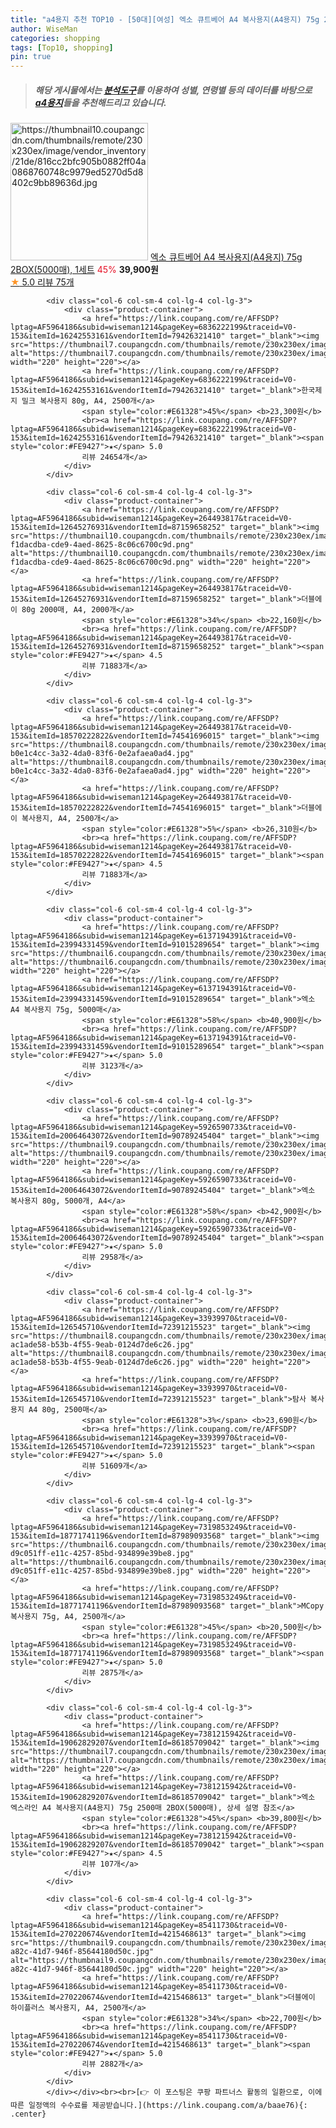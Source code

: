 ```yaml
---
title: "a4용지 추천 TOP10 - [50대][여성] 엑소 큐트베어 A4 복사용지(A4용지) 75g 2BOX(5000매), 1세트"
author: WiseMan
categories: shopping
tags: [Top10, shopping]
pin: true
---
```


> ##### 해당 게시물에서는 [**분석도구**](https://itemscout.io/)를 이용하여 **성별**, **연령별** 등의 데이터를 바탕으로 [**a4용지**](https://link.coupang.com/a/baae76)들을 추천해드리고 있습니다.
<div class="container"><div class="row">
            <div class="col-6 col-sm-4 col-lg-4 col-lg-3">
                <div class="product-container">
                    <a href="https://link.coupang.com/re/AFFSDP?lptag=AF5964186&subid=wiseman1214&pageKey=6771708485&traceid=V0-153&itemId=15901659795&vendorItemId=83109649266" target="_blank"><img src="https://thumbnail10.coupangcdn.com/thumbnails/remote/230x230ex/image/vendor_inventory/21de/816cc2bfc905b0882ff04a0868760748c9979ed5270d5d8402c9bb89636d.jpg" alt="https://thumbnail10.coupangcdn.com/thumbnails/remote/230x230ex/image/vendor_inventory/21de/816cc2bfc905b0882ff04a0868760748c9979ed5270d5d8402c9bb89636d.jpg" width="220" height="220"></a>
                    <a href="https://link.coupang.com/re/AFFSDP?lptag=AF5964186&subid=wiseman1214&pageKey=6771708485&traceid=V0-153&itemId=15901659795&vendorItemId=83109649266" target="_blank">엑소 큐트베어 A4 복사용지(A4용지) 75g 2BOX(5000매), 1세트</a>
                    <span style="color:#E61328">45%</span> <b>39,900원</b>
                    <br><a href="https://link.coupang.com/re/AFFSDP?lptag=AF5964186&subid=wiseman1214&pageKey=6771708485&traceid=V0-153&itemId=15901659795&vendorItemId=83109649266" target="_blank"><span style="color:#FE9427">★</span> 5.0
                    리뷰 75개</a>
                </div>
            </div>
            
            <div class="col-6 col-sm-4 col-lg-4 col-lg-3">
                <div class="product-container">
                    <a href="https://link.coupang.com/re/AFFSDP?lptag=AF5964186&subid=wiseman1214&pageKey=6836222199&traceid=V0-153&itemId=16242553161&vendorItemId=79426321410" target="_blank"><img src="https://thumbnail7.coupangcdn.com/thumbnails/remote/230x230ex/image/vendor_inventory/afd4/d42619b332a0de3cf66220de2648185e739446322fb138198dd50513bff8.jpg" alt="https://thumbnail7.coupangcdn.com/thumbnails/remote/230x230ex/image/vendor_inventory/afd4/d42619b332a0de3cf66220de2648185e739446322fb138198dd50513bff8.jpg" width="220" height="220"></a>
                    <a href="https://link.coupang.com/re/AFFSDP?lptag=AF5964186&subid=wiseman1214&pageKey=6836222199&traceid=V0-153&itemId=16242553161&vendorItemId=79426321410" target="_blank">한국제지 밀크 복사용지 80g, A4, 2500개</a>
                    <span style="color:#E61328">45%</span> <b>23,300원</b>
                    <br><a href="https://link.coupang.com/re/AFFSDP?lptag=AF5964186&subid=wiseman1214&pageKey=6836222199&traceid=V0-153&itemId=16242553161&vendorItemId=79426321410" target="_blank"><span style="color:#FE9427">★</span> 5.0
                    리뷰 24654개</a>
                </div>
            </div>
            
            <div class="col-6 col-sm-4 col-lg-4 col-lg-3">
                <div class="product-container">
                    <a href="https://link.coupang.com/re/AFFSDP?lptag=AF5964186&subid=wiseman1214&pageKey=264493817&traceid=V0-153&itemId=12645276931&vendorItemId=87159658252" target="_blank"><img src="https://thumbnail10.coupangcdn.com/thumbnails/remote/230x230ex/image/retail/images/5561938605451868-f1dacdba-cde9-4aed-8625-8c06c6700c9d.png" alt="https://thumbnail10.coupangcdn.com/thumbnails/remote/230x230ex/image/retail/images/5561938605451868-f1dacdba-cde9-4aed-8625-8c06c6700c9d.png" width="220" height="220"></a>
                    <a href="https://link.coupang.com/re/AFFSDP?lptag=AF5964186&subid=wiseman1214&pageKey=264493817&traceid=V0-153&itemId=12645276931&vendorItemId=87159658252" target="_blank">더블에이 80g 2000매, A4, 2000개</a>
                    <span style="color:#E61328">34%</span> <b>22,160원</b>
                    <br><a href="https://link.coupang.com/re/AFFSDP?lptag=AF5964186&subid=wiseman1214&pageKey=264493817&traceid=V0-153&itemId=12645276931&vendorItemId=87159658252" target="_blank"><span style="color:#FE9427">★</span> 4.5
                    리뷰 71883개</a>
                </div>
            </div>
            
            <div class="col-6 col-sm-4 col-lg-4 col-lg-3">
                <div class="product-container">
                    <a href="https://link.coupang.com/re/AFFSDP?lptag=AF5964186&subid=wiseman1214&pageKey=264493817&traceid=V0-153&itemId=18570222822&vendorItemId=74541696015" target="_blank"><img src="https://thumbnail8.coupangcdn.com/thumbnails/remote/230x230ex/image/retail/images/30806036990397-b0e1c4cc-3a32-4da0-83f6-0e2afaea0ad4.jpg" alt="https://thumbnail8.coupangcdn.com/thumbnails/remote/230x230ex/image/retail/images/30806036990397-b0e1c4cc-3a32-4da0-83f6-0e2afaea0ad4.jpg" width="220" height="220"></a>
                    <a href="https://link.coupang.com/re/AFFSDP?lptag=AF5964186&subid=wiseman1214&pageKey=264493817&traceid=V0-153&itemId=18570222822&vendorItemId=74541696015" target="_blank">더블에이 복사용지, A4, 2500개</a>
                    <span style="color:#E61328">5%</span> <b>26,310원</b>
                    <br><a href="https://link.coupang.com/re/AFFSDP?lptag=AF5964186&subid=wiseman1214&pageKey=264493817&traceid=V0-153&itemId=18570222822&vendorItemId=74541696015" target="_blank"><span style="color:#FE9427">★</span> 4.5
                    리뷰 71883개</a>
                </div>
            </div>
            
            <div class="col-6 col-sm-4 col-lg-4 col-lg-3">
                <div class="product-container">
                    <a href="https://link.coupang.com/re/AFFSDP?lptag=AF5964186&subid=wiseman1214&pageKey=6137194391&traceid=V0-153&itemId=23994331459&vendorItemId=91015289654" target="_blank"><img src="https://thumbnail6.coupangcdn.com/thumbnails/remote/230x230ex/image/vendor_inventory/51c7/1c148286d5204e1db0653896a0ee732fd5b27e48a2a8e7e101158ec7bf6d.jpg" alt="https://thumbnail6.coupangcdn.com/thumbnails/remote/230x230ex/image/vendor_inventory/51c7/1c148286d5204e1db0653896a0ee732fd5b27e48a2a8e7e101158ec7bf6d.jpg" width="220" height="220"></a>
                    <a href="https://link.coupang.com/re/AFFSDP?lptag=AF5964186&subid=wiseman1214&pageKey=6137194391&traceid=V0-153&itemId=23994331459&vendorItemId=91015289654" target="_blank">엑소 A4 복사용지 75g, 5000매</a>
                    <span style="color:#E61328">58%</span> <b>40,900원</b>
                    <br><a href="https://link.coupang.com/re/AFFSDP?lptag=AF5964186&subid=wiseman1214&pageKey=6137194391&traceid=V0-153&itemId=23994331459&vendorItemId=91015289654" target="_blank"><span style="color:#FE9427">★</span> 5.0
                    리뷰 3123개</a>
                </div>
            </div>
            
            <div class="col-6 col-sm-4 col-lg-4 col-lg-3">
                <div class="product-container">
                    <a href="https://link.coupang.com/re/AFFSDP?lptag=AF5964186&subid=wiseman1214&pageKey=5926590733&traceid=V0-153&itemId=20064643072&vendorItemId=90789245404" target="_blank"><img src="https://thumbnail9.coupangcdn.com/thumbnails/remote/230x230ex/image/vendor_inventory/7d77/10b193b75b0d40c429110cc1216df73d48c46bdf4b1f91e204f848e0cfad.jpg" alt="https://thumbnail9.coupangcdn.com/thumbnails/remote/230x230ex/image/vendor_inventory/7d77/10b193b75b0d40c429110cc1216df73d48c46bdf4b1f91e204f848e0cfad.jpg" width="220" height="220"></a>
                    <a href="https://link.coupang.com/re/AFFSDP?lptag=AF5964186&subid=wiseman1214&pageKey=5926590733&traceid=V0-153&itemId=20064643072&vendorItemId=90789245404" target="_blank">엑소 복사용지 80g, 5000개, A4</a>
                    <span style="color:#E61328">58%</span> <b>42,900원</b>
                    <br><a href="https://link.coupang.com/re/AFFSDP?lptag=AF5964186&subid=wiseman1214&pageKey=5926590733&traceid=V0-153&itemId=20064643072&vendorItemId=90789245404" target="_blank"><span style="color:#FE9427">★</span> 5.0
                    리뷰 2958개</a>
                </div>
            </div>
            
            <div class="col-6 col-sm-4 col-lg-4 col-lg-3">
                <div class="product-container">
                    <a href="https://link.coupang.com/re/AFFSDP?lptag=AF5964186&subid=wiseman1214&pageKey=33939970&traceid=V0-153&itemId=126545710&vendorItemId=72391215523" target="_blank"><img src="https://thumbnail8.coupangcdn.com/thumbnails/remote/230x230ex/image/retail/images/161374574856290-ac1ade58-b53b-4f55-9eab-0124d7de6c26.jpg" alt="https://thumbnail8.coupangcdn.com/thumbnails/remote/230x230ex/image/retail/images/161374574856290-ac1ade58-b53b-4f55-9eab-0124d7de6c26.jpg" width="220" height="220"></a>
                    <a href="https://link.coupang.com/re/AFFSDP?lptag=AF5964186&subid=wiseman1214&pageKey=33939970&traceid=V0-153&itemId=126545710&vendorItemId=72391215523" target="_blank">탐사 복사용지 A4 80g, 2500매</a>
                    <span style="color:#E61328">3%</span> <b>23,690원</b>
                    <br><a href="https://link.coupang.com/re/AFFSDP?lptag=AF5964186&subid=wiseman1214&pageKey=33939970&traceid=V0-153&itemId=126545710&vendorItemId=72391215523" target="_blank"><span style="color:#FE9427">★</span> 5.0
                    리뷰 51609개</a>
                </div>
            </div>
            
            <div class="col-6 col-sm-4 col-lg-4 col-lg-3">
                <div class="product-container">
                    <a href="https://link.coupang.com/re/AFFSDP?lptag=AF5964186&subid=wiseman1214&pageKey=7319853249&traceid=V0-153&itemId=18771741196&vendorItemId=87989093568" target="_blank"><img src="https://thumbnail6.coupangcdn.com/thumbnails/remote/230x230ex/image/retail/images/4431122971238453-d9c051ff-e11c-4257-85bd-934899e39be8.jpg" alt="https://thumbnail6.coupangcdn.com/thumbnails/remote/230x230ex/image/retail/images/4431122971238453-d9c051ff-e11c-4257-85bd-934899e39be8.jpg" width="220" height="220"></a>
                    <a href="https://link.coupang.com/re/AFFSDP?lptag=AF5964186&subid=wiseman1214&pageKey=7319853249&traceid=V0-153&itemId=18771741196&vendorItemId=87989093568" target="_blank">MCopy 복사용지 75g, A4, 2500개</a>
                    <span style="color:#E61328">45%</span> <b>20,500원</b>
                    <br><a href="https://link.coupang.com/re/AFFSDP?lptag=AF5964186&subid=wiseman1214&pageKey=7319853249&traceid=V0-153&itemId=18771741196&vendorItemId=87989093568" target="_blank"><span style="color:#FE9427">★</span> 5.0
                    리뷰 2875개</a>
                </div>
            </div>
            
            <div class="col-6 col-sm-4 col-lg-4 col-lg-3">
                <div class="product-container">
                    <a href="https://link.coupang.com/re/AFFSDP?lptag=AF5964186&subid=wiseman1214&pageKey=7381215942&traceid=V0-153&itemId=19062829207&vendorItemId=86185709042" target="_blank"><img src="https://thumbnail7.coupangcdn.com/thumbnails/remote/230x230ex/image/vendor_inventory/0e84/64cbd3f82188e0ed9e7162504bfe87b08bcce7d21bbe67a952a794a8a56a.jpg" alt="https://thumbnail7.coupangcdn.com/thumbnails/remote/230x230ex/image/vendor_inventory/0e84/64cbd3f82188e0ed9e7162504bfe87b08bcce7d21bbe67a952a794a8a56a.jpg" width="220" height="220"></a>
                    <a href="https://link.coupang.com/re/AFFSDP?lptag=AF5964186&subid=wiseman1214&pageKey=7381215942&traceid=V0-153&itemId=19062829207&vendorItemId=86185709042" target="_blank">엑소 엑스라인 A4 복사용지(A4용지) 75g 2500매 2BOX(5000매), 상세 설명 참조</a>
                    <span style="color:#E61328">45%</span> <b>39,800원</b>
                    <br><a href="https://link.coupang.com/re/AFFSDP?lptag=AF5964186&subid=wiseman1214&pageKey=7381215942&traceid=V0-153&itemId=19062829207&vendorItemId=86185709042" target="_blank"><span style="color:#FE9427">★</span> 4.5
                    리뷰 107개</a>
                </div>
            </div>
            
            <div class="col-6 col-sm-4 col-lg-4 col-lg-3">
                <div class="product-container">
                    <a href="https://link.coupang.com/re/AFFSDP?lptag=AF5964186&subid=wiseman1214&pageKey=85411730&traceid=V0-153&itemId=270220674&vendorItemId=4215468613" target="_blank"><img src="https://thumbnail9.coupangcdn.com/thumbnails/remote/230x230ex/image/vendor_inventory/images/2018/12/18/9/8/77465578-a82c-41d7-946f-85644180d50c.jpg" alt="https://thumbnail9.coupangcdn.com/thumbnails/remote/230x230ex/image/vendor_inventory/images/2018/12/18/9/8/77465578-a82c-41d7-946f-85644180d50c.jpg" width="220" height="220"></a>
                    <a href="https://link.coupang.com/re/AFFSDP?lptag=AF5964186&subid=wiseman1214&pageKey=85411730&traceid=V0-153&itemId=270220674&vendorItemId=4215468613" target="_blank">더블에이 하이플러스 복사용지, A4, 2500개</a>
                    <span style="color:#E61328">34%</span> <b>22,700원</b>
                    <br><a href="https://link.coupang.com/re/AFFSDP?lptag=AF5964186&subid=wiseman1214&pageKey=85411730&traceid=V0-153&itemId=270220674&vendorItemId=4215468613" target="_blank"><span style="color:#FE9427">★</span> 5.0
                    리뷰 2882개</a>
                </div>
            </div>
            </div></div><br><br>[👉 이 포스팅은 쿠팡 파트너스 활동의 일환으로, 이에 따른 일정액의 수수료를 제공받습니다.](https://link.coupang.com/a/baae76){: .center}